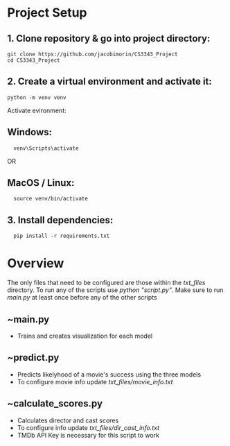 # Project Setup

## 1. Clone repository & go into project directory:
    git clone https://github.com/jacobimorin/CS3343_Project
    cd CS3343_Project

## 2. Create a virtual environment and activate it:
    python -m venv venv

   Activate evironment:
   
   ## Windows:
      venv\Scripts\activate

   OR
      
   ## MacOS / Linux:
      source venv/bin/activate
## 3. Install dependencies:
      pip install -r requirements.txt



# Overview

The only files that need to be configured are those within the *txt_files* directory. To run any of the scripts use *python "script.py"*. Make sure to run *main.py* at least once before any of the other scripts

## ~main.py

- Trains and creates visualization for each model

## ~predict.py

- Predicts likelyhood of a movie's success using the three models
- To configure movie info update *txt_files/movie_info.txt*

## ~calculate_scores.py

- Calculates director and cast scores
- To configure info update *txt_files/dir_cast_info.txt*
- TMDb API Key is necessary for this script to work
